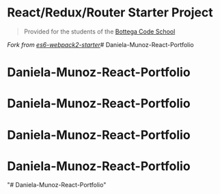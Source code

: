 # React/Redux/Router Starter Project

> Provided for the students of the [Bottega Code School](https://bottega.tech/)

*Fork from [es6-webpack2-starter](https://github.com/micooz/es6-webpack2-starter)*# Daniela-Munoz-React-Portfolio
# Daniela-Munoz-React-Portfolio
# Daniela-Munoz-React-Portfolio
# Daniela-Munoz-React-Portfolio
# Daniela-Munoz-React-Portfolio
"# Daniela-Munoz-React-Portfolio" 
